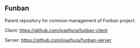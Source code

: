 ## Funban

Parent repository for common management of Funban project.

Client:
https://github.com/josefjura/funban-client

Server:
https://github.com/josefjura/funban-server
